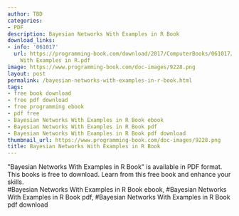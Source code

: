 ```yaml
---
author: TBD
categories:
- PDF
description: Bayesian Networks With Examples in R Book
download_links:
- info: '061017'
  url: https://programming-book.com/download/2017/ComputerBooks/061017/Bayesian Networks
    With Examples in R.pdf
image: https://www.programming-book.com/doc-images/9228.png
layout: post
permalink: /bayesian-networks-with-examples-in-r-book.html
tags:
- free book download
- free pdf download
- free programming ebook
- pdf free
- Bayesian Networks With Examples in R Book ebook
- Bayesian Networks With Examples in R Book pdf
- Bayesian Networks With Examples in R Book pdf download
thumbnail_url: https://www.programming-book.com/doc-images/9228.png
title: Bayesian Networks With Examples in R Book
---
```


 
<div class="item-desc text-justify">
  "Bayesian Networks With Examples in R Book" is available in PDF format. This books is free to download. Learn from this free book and enhance your skills.
  <br>
  #Bayesian Networks With Examples in R Book ebook, #Bayesian Networks With Examples in R Book pdf, #Bayesian Networks With Examples in R Book pdf download
</div>